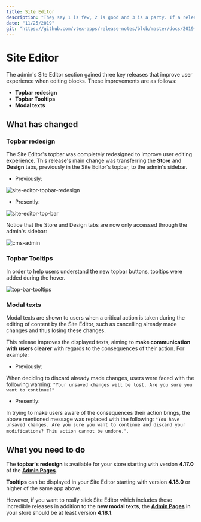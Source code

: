 ```yaml
---
title: Site Editor
description: "They say 1 is few, 2 is good and 3 is a party. If a release for the Site Editor is already incredible, picture 3? Check out the new Topbar, complete with tooltips and new modal texts for the admin section."
date: "11/25/2019"
git: "https://github.com/vtex-apps/release-notes/blob/master/docs/2019-week-45-46/site-editor.md"
---
```


# Site Editor 

The admin's Site Editor section gained three key releases that improve user experience when editing blocks. These improvements are as follows:

- **Topbar redesign**
- **Topbar Tooltips**
- **Modal texts**

## What has changed 

### Topbar redesign 

The Site Editor's topbar was completely redesigned to improve user editing experience. This release's main change was transferring the **Store** and **Design** tabs, previously in the Site Editor's topbar, to the admin's sidebar. 

- Previously: 

![site-editor-topbar-redesign](https://user-images.githubusercontent.com/52087100/69550686-34885c80-0f7a-11ea-9828-dba0f8c25958.png)

- Presently: 

![site-editor-top-bar](https://user-images.githubusercontent.com/52087100/69668082-f704fb80-106d-11ea-8290-3002998e5ad3.png)

Notice that the Store and Design tabs are now only accessed through the admin's sidebar:

![cms-admin](https://user-images.githubusercontent.com/52087100/69668116-07b57180-106e-11ea-814a-da9f8fe1137f.png)

### Topbar Tooltips 

In order to help users understand the new topbar buttons, tooltips were added during the hover.

![top-bar-tooltips](https://user-images.githubusercontent.com/52087100/69668153-17cd5100-106e-11ea-8ab3-da48152ee78f.gif)

### Modal texts 

Modal texts are shown to users when a critical action is taken during the editing of content by the Site Editor, such as cancelling already made changes and thus losing these changes.

This release improves the displayed texts, aiming to **make communication with users clearer** with regards to the consequences of their action. For example:

- Previously: 

When deciding to discard already made changes, users were faced with the following warning: `"Your unsaved changes will be lost. Are you sure you want to continue?"`

- Presently: 

In trying to make users aware of the consequences their action brings, the above mentioned message was replaced with the following: `"You have unsaved changes. Are you sure you want to continue and discard your modifications? This action cannot be undone."`. 

## What you need to do 

The **topbar's redesign** is available for your store starting with version **4.17.0** of the [**Admin Pages**](https://vtex.io/docs/app/vtex.admin-pages). 

**Tooltips** can be displayed in your Site Editor starting with version **4.18.0** or higher of the same app above.

However, if you want to really slick Site Editor which includes these incredible releases in addition to the **new modal texts**, the [**Admin Pages**](https://vtex.io/docs/app/vtex.admin-pages) in your store should be at least version **4.18.1**.
